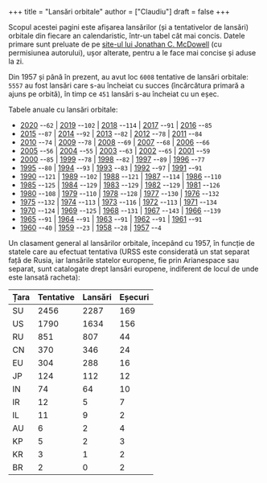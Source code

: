 +++
title = "Lansări orbitale"
author = ["Claudiu"]
draft = false
+++

Scopul acestei pagini este afișarea lansărilor (și a tentativelor de lansări) orbitale din fiecare an calendaristic, într-un tabel cât mai concis. Datele primare sunt preluate de pe [site-ul lui Jonathan C. McDowell](https://planet4589.org/space/) (cu permisiunea autorului), ușor alterate, pentru a le face mai concise și aduse la zi.

Din 1957 și până în prezent, au avut loc `6008` tentative de lansări orbitale: `5557` au fost lansări care s-au încheiat cu succes (încărcătura primară a ajuns pe orbită), în timp ce `451` lansări s-au încheiat cu un eșec.

Tabele anuale cu lansări orbitale:

-   [2020](/t/l2020) --`62` | [2019](/t/l2019) --`102` | [2018](/t/l2018) --`114` | [2017](/t/l2017) --`91` | [2016](/t/l2016) --`85`
-   [2015](/t/l2015) --`87` | [2014](/t/l2014) --`92` | [2013](/t/l2013) --`82` | [2012](/t/l2012) --`78` | [2011](/t/l2011) --`84`
-   [2010](/t/l2010) --`74` | [2009](/t/l2009) --`78` | [2008](/t/l2008) --`69` | [2007](/t/l2007) --`68` | [2006](/t/l2006) --`66`
-   [2005](/t/l2005) --`56` | [2004](/t/l2004) --`55` | [2003](/t/l2003) --`63` | [2002](/t/l2002) --`65` | [2001](/t/l2001) --`59`
-   [2000](/t/l2000) --`85` | [1999](/t/l1999) --`78` | [1998](/t/l1998) --`82` | [1997](/t/l1997) --`89` | [1996](/t/l1996) --`77`
-   [1995](/t/l1995) --`80` | [1994](/t/l1994) --`93` | [1993](/t/l1993) --`83` | [1992](/t/l1992) --`97` | [1991](/t/l1991) --`91`
-   [1990](/t/l1990) --`121` | [1989](/t/l1989) --`102` | [1988](/t/l1988) --`121` | [1987](/t/l1987) --`114` | [1986](/t/l1986) --`110`
-   [1985](/t/l1985) --`125` | [1984](/t/l1984) --`129` | [1983](/t/l1983) --`129` | [1982](/t/l1982) --`129` | [1981](/t/l1981) --`126`
-   [1980](/t/l1980) --`108` | [1979](/t/l1979) --`110` | [1978](/t/l1978) --`128` | [1977](/t/l1977) --`130` | [1976](/t/l1976) --`132`
-   [1975](/t/l1975) --`132` | [1974](/t/l1974) --`113` | [1973](/t/l1973) --`116` | [1972](/t/l1972) --`113` | [1971](/t/l1971) --`134`
-   [1970](/t/l1970) --`124` | [1969](/t/l1969) --`125` | [1968](/t/l1968) --`131` | [1967](/t/l1967) --`143` | [1966](/t/l1966) --`139`
-   [1965](/t/l1965) --`91` | [1964](/t/l1964) --`91` | [1963](/t/l1963) --`91` | [1962](/t/l1962) --`91` | [1961](/t/l1961) --`91`
-   [1960](/t/l1960) --`40` | [1959](/t/l1959) --`23` | [1958](/t/l1959) --`28` | [1957](/t/l1957) --`4`

Un clasament general al lansărilor orbitale, începând cu 1957, în funcție de statele care au efectuat tentativa (URSS este considerată un stat separat față de Rusia, iar lansările statelor europene, fie prin Arianespace sau separat, sunt catalogate drept lansări europene, indiferent de locul de unde este lansată racheta):

| Țara | Tentative | Lansări | Eșecuri |
|------|-----------|---------|---------|
| SU   | 2456      | 2287    | 169     |
| US   | 1790      | 1634    | 156     |
| RU   | 851       | 807     | 44      |
| CN   | 370       | 346     | 24      |
| EU   | 304       | 288     | 16      |
| JP   | 124       | 112     | 12      |
| IN   | 74        | 64      | 10      |
| IR   | 12        | 5       | 7       |
| IL   | 11        | 9       | 2       |
| AU   | 6         | 2       | 4       |
| KP   | 5         | 2       | 3       |
| KR   | 3         | 1       | 2       |
| BR   | 2         | 0       | 2       |